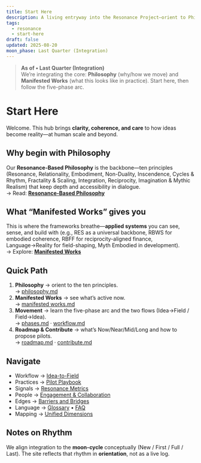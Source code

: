 ```yaml
---
title: Start Here
description: A living entryway into the Resonance Project—orient to Philosophy and Manifested Works, then follow the five-phase arc.
tags:
  - resonance
  - start-here
draft: false
updated: 2025-08-20
moon_phase: Last Quarter (Integration)
---
```


> **As of • Last Quarter (Integration)**  
> We’re integrating the core: **Philosophy** (why/how we move) and **Manifested Works** (what this looks like in practice). Start here, then follow the five-phase arc.

# Start Here

Welcome. This hub brings **clarity, coherence, and care** to how ideas become reality—at human scale and beyond.

## Why begin with Philosophy
Our **Resonance-Based Philosophy** is the backbone—ten principles (Resonance, Relationality, Embodiment, Non-Duality, Inscendence, Cycles & Rhythm, Fractality & Scaling, Integration, Reciprocity, Imagination & Mythic Realism) that keep depth and accessibility in dialogue.  
→ Read: **[Resonance-Based Philosophy](philosophy.md)**

## What “Manifested Works” gives you
This is where the frameworks breathe—**applied systems** you can see, sense, and build with (e.g., RES as a universal backbone, RBWS for embodied coherence, RBFF for reciprocity-aligned finance, Language→Reality for field-shaping, Myth Embodied in development).  
→ Explore: **[Manifested Works](manifested%20works.md)**

## Quick Path

1. **Philosophy** → orient to the ten principles.  
   → [philosophy.md](philosophy.md)
2. **Manifested Works** → see what’s active now.  
   → [manifested works.md](manifested%20works.md)
3. **Movement** → learn the five-phase arc and the two flows (Idea→Field / Field→Idea).  
   → [phases.md](phases.md) · [workflow.md](workflow.md)
4. **Roadmap & Contribute** → what’s Now/Near/Mid/Long and how to propose pilots.  
   → [roadmap.md](roadmap.md) · [contribute.md](contribute.md)

## Navigate

- Workflow → [Idea-to-Field](workflow.md)
- Practices → [Pilot Playbook](pilot-playbook.md)
- Signals → [Resonance Metrics](resonance-metrics.md)
- People → [Engagement & Collaboration](collaboration.md)
- Edges → [Barriers and Bridges](barriers-and-bridges.md)
- Language → [Glossary](glossary.md) • [FAQ](faq.md)
- Mapping → [Unified Dimensions](unified%20dimensions.md)

## Notes on Rhythm
We align integration to the **moon-cycle** conceptually (New / First / Full / Last). The site reflects that rhythm in **orientation**, not as a live log.

